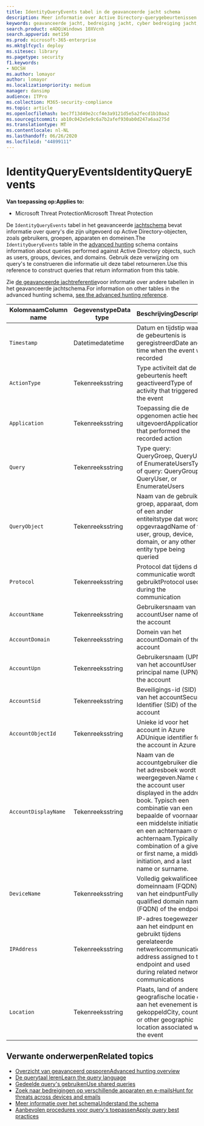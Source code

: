 ```yaml
---
title: IdentityQueryEvents tabel in de geavanceerde jacht schema
description: Meer informatie over Active Directory-querygebeurtenissen in de tabel IdentityQueryEvents van het geavanceerde jachtschema
keywords: geavanceerde jacht, bedreiging jacht, cyber bedreiging jacht, Microsoft threat protection, Microsoft 365, mtp, m365, zoeken, query, telemetrie, schema referentie, kusto, tabel, kolom, gegevenstype, beschrijving, IdentityQueryEvents, Azure AD, Active Directory, Azure ATP, identiteiten, LDAP query's
search.product: eADQiWindows 10XVcnh
search.appverid: met150
ms.prod: microsoft-365-enterprise
ms.mktglfcycl: deploy
ms.sitesec: library
ms.pagetype: security
f1.keywords:
- NOCSH
ms.author: lomayor
author: lomayor
ms.localizationpriority: medium
manager: dansimp
audience: ITPro
ms.collection: M365-security-compliance
ms.topic: article
ms.openlocfilehash: bec7f13d49e2ccf4e3a9121d5e5a2fecd1b10aa2
ms.sourcegitcommit: ab10c042e5e9c6a7b2afef930ab0d247a6aa275d
ms.translationtype: MT
ms.contentlocale: nl-NL
ms.lasthandoff: 06/26/2020
ms.locfileid: "44899111"
---
```

# <a name="identityqueryevents"></a><span data-ttu-id="bc159-104">IdentityQueryEvents</span><span class="sxs-lookup"><span data-stu-id="bc159-104">IdentityQueryEvents</span></span>

<span data-ttu-id="bc159-105">**Van toepassing op:**</span><span class="sxs-lookup"><span data-stu-id="bc159-105">**Applies to:**</span></span>
- <span data-ttu-id="bc159-106">Microsoft Threat Protection</span><span class="sxs-lookup"><span data-stu-id="bc159-106">Microsoft Threat Protection</span></span>

<span data-ttu-id="bc159-107">De `IdentityQueryEvents` tabel in het geavanceerde [jachtschema](advanced-hunting-overview.md) bevat informatie over query's die zijn uitgevoerd op Active Directory-objecten, zoals gebruikers, groepen, apparaten en domeinen.</span><span class="sxs-lookup"><span data-stu-id="bc159-107">The `IdentityQueryEvents` table in the [advanced hunting](advanced-hunting-overview.md) schema contains information about queries performed against Active Directory objects, such as users, groups, devices, and domains.</span></span> <span data-ttu-id="bc159-108">Gebruik deze verwijzing om query's te construeren die informatie uit deze tabel retourneren.</span><span class="sxs-lookup"><span data-stu-id="bc159-108">Use this reference to construct queries that return information from this table.</span></span>

<span data-ttu-id="bc159-109">Zie [de geavanceerde jachtreferentie](advanced-hunting-schema-tables.md)voor informatie over andere tabellen in het geavanceerde jachtschema.</span><span class="sxs-lookup"><span data-stu-id="bc159-109">For information on other tables in the advanced hunting schema, [see the advanced hunting reference](advanced-hunting-schema-tables.md).</span></span>

| <span data-ttu-id="bc159-110">Kolomnaam</span><span class="sxs-lookup"><span data-stu-id="bc159-110">Column name</span></span> | <span data-ttu-id="bc159-111">Gegevenstype</span><span class="sxs-lookup"><span data-stu-id="bc159-111">Data type</span></span> | <span data-ttu-id="bc159-112">Beschrijving</span><span class="sxs-lookup"><span data-stu-id="bc159-112">Description</span></span> |
|-------------|-----------|-------------|
| `Timestamp` | <span data-ttu-id="bc159-113">Datetime</span><span class="sxs-lookup"><span data-stu-id="bc159-113">datetime</span></span> | <span data-ttu-id="bc159-114">Datum en tijdstip waarop de gebeurtenis is geregistreerd</span><span class="sxs-lookup"><span data-stu-id="bc159-114">Date and time when the event was recorded</span></span> |
| `ActionType` | <span data-ttu-id="bc159-115">Tekenreeks</span><span class="sxs-lookup"><span data-stu-id="bc159-115">string</span></span> | <span data-ttu-id="bc159-116">Type activiteit dat de gebeurtenis heeft geactiveerd</span><span class="sxs-lookup"><span data-stu-id="bc159-116">Type of activity that triggered the event</span></span> |
| `Application` | <span data-ttu-id="bc159-117">Tekenreeks</span><span class="sxs-lookup"><span data-stu-id="bc159-117">string</span></span> | <span data-ttu-id="bc159-118">Toepassing die de opgenomen actie heeft uitgevoerd</span><span class="sxs-lookup"><span data-stu-id="bc159-118">Application that performed the recorded action</span></span> |
| `Query` | <span data-ttu-id="bc159-119">Tekenreeks</span><span class="sxs-lookup"><span data-stu-id="bc159-119">string</span></span> | <span data-ttu-id="bc159-120">Type query: QueryGroep, QueryUser of EnumerateUsers</span><span class="sxs-lookup"><span data-stu-id="bc159-120">Type of query: QueryGroup, QueryUser, or EnumerateUsers</span></span> |
| `QueryObject` | <span data-ttu-id="bc159-121">Tekenreeks</span><span class="sxs-lookup"><span data-stu-id="bc159-121">string</span></span> | <span data-ttu-id="bc159-122">Naam van de gebruiker, groep, apparaat, domein of een ander entiteitstype dat wordt opgevraagd</span><span class="sxs-lookup"><span data-stu-id="bc159-122">Name of the user, group, device, domain, or any other entity type being queried</span></span> |
| `Protocol` | <span data-ttu-id="bc159-123">Tekenreeks</span><span class="sxs-lookup"><span data-stu-id="bc159-123">string</span></span> | <span data-ttu-id="bc159-124">Protocol dat tijdens de communicatie wordt gebruikt</span><span class="sxs-lookup"><span data-stu-id="bc159-124">Protocol used during the communication</span></span> |
| `AccountName` | <span data-ttu-id="bc159-125">Tekenreeks</span><span class="sxs-lookup"><span data-stu-id="bc159-125">string</span></span> | <span data-ttu-id="bc159-126">Gebruikersnaam van het account</span><span class="sxs-lookup"><span data-stu-id="bc159-126">User name of the account</span></span> |
| `AccountDomain` | <span data-ttu-id="bc159-127">Tekenreeks</span><span class="sxs-lookup"><span data-stu-id="bc159-127">string</span></span> | <span data-ttu-id="bc159-128">Domein van het account</span><span class="sxs-lookup"><span data-stu-id="bc159-128">Domain of the account</span></span> |
| `AccountUpn` | <span data-ttu-id="bc159-129">Tekenreeks</span><span class="sxs-lookup"><span data-stu-id="bc159-129">string</span></span> | <span data-ttu-id="bc159-130">Gebruikersnaam (UPN) van het account</span><span class="sxs-lookup"><span data-stu-id="bc159-130">User principal name (UPN) of the account</span></span> |
| `AccountSid` | <span data-ttu-id="bc159-131">Tekenreeks</span><span class="sxs-lookup"><span data-stu-id="bc159-131">string</span></span> | <span data-ttu-id="bc159-132">Beveiligings-id (SID) van het account</span><span class="sxs-lookup"><span data-stu-id="bc159-132">Security Identifier (SID) of the account</span></span> |
| `AccountObjectId` | <span data-ttu-id="bc159-133">Tekenreeks</span><span class="sxs-lookup"><span data-stu-id="bc159-133">string</span></span> | <span data-ttu-id="bc159-134">Unieke id voor het account in Azure AD</span><span class="sxs-lookup"><span data-stu-id="bc159-134">Unique identifier for the account in Azure AD</span></span> |
| `AccountDisplayName` | <span data-ttu-id="bc159-135">Tekenreeks</span><span class="sxs-lookup"><span data-stu-id="bc159-135">string</span></span> | <span data-ttu-id="bc159-136">Naam van de accountgebruiker die in het adresboek wordt weergegeven.</span><span class="sxs-lookup"><span data-stu-id="bc159-136">Name of the account user displayed in the address book.</span></span> <span data-ttu-id="bc159-137">Typisch een combinatie van een bepaalde of voornaam, een middelste initiatie, en een achternaam of achternaam.</span><span class="sxs-lookup"><span data-stu-id="bc159-137">Typically a combination of a given or first name, a middle initiation, and a last name or surname.</span></span> |
| `DeviceName` | <span data-ttu-id="bc159-138">Tekenreeks</span><span class="sxs-lookup"><span data-stu-id="bc159-138">string</span></span> | <span data-ttu-id="bc159-139">Volledig gekwalificeerde domeinnaam (FQDN) van het eindpunt</span><span class="sxs-lookup"><span data-stu-id="bc159-139">Fully qualified domain name (FQDN) of the endpoint</span></span> |
| `IPAddress` | <span data-ttu-id="bc159-140">Tekenreeks</span><span class="sxs-lookup"><span data-stu-id="bc159-140">string</span></span> | <span data-ttu-id="bc159-141">IP-adres toegewezen aan het eindpunt en gebruikt tijdens gerelateerde netwerkcommunicatie</span><span class="sxs-lookup"><span data-stu-id="bc159-141">IP address assigned to the endpoint and used during related network communications</span></span> |
| `Location` | <span data-ttu-id="bc159-142">Tekenreeks</span><span class="sxs-lookup"><span data-stu-id="bc159-142">string</span></span> | <span data-ttu-id="bc159-143">Plaats, land of andere geografische locatie die aan het evenement is gekoppeld</span><span class="sxs-lookup"><span data-stu-id="bc159-143">City, country, or other geographic location associated with the event</span></span> |

## <a name="related-topics"></a><span data-ttu-id="bc159-144">Verwante onderwerpen</span><span class="sxs-lookup"><span data-stu-id="bc159-144">Related topics</span></span>
- [<span data-ttu-id="bc159-145">Overzicht van geavanceerd opsporen</span><span class="sxs-lookup"><span data-stu-id="bc159-145">Advanced hunting overview</span></span>](advanced-hunting-overview.md)
- [<span data-ttu-id="bc159-146">De querytaal leren</span><span class="sxs-lookup"><span data-stu-id="bc159-146">Learn the query language</span></span>](advanced-hunting-query-language.md)
- [<span data-ttu-id="bc159-147">Gedeelde query's gebruiken</span><span class="sxs-lookup"><span data-stu-id="bc159-147">Use shared queries</span></span>](advanced-hunting-shared-queries.md)
- [<span data-ttu-id="bc159-148">Zoek naar bedreigingen op verschillende apparaten en e-mails</span><span class="sxs-lookup"><span data-stu-id="bc159-148">Hunt for threats across devices and emails</span></span>](advanced-hunting-query-emails-devices.md)
- [<span data-ttu-id="bc159-149">Meer informatie over het schema</span><span class="sxs-lookup"><span data-stu-id="bc159-149">Understand the schema</span></span>](advanced-hunting-schema-tables.md)
- [<span data-ttu-id="bc159-150">Aanbevolen procedures voor query's toepassen</span><span class="sxs-lookup"><span data-stu-id="bc159-150">Apply query best practices</span></span>](advanced-hunting-best-practices.md)

